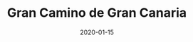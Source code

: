 ---
title: Gran Camino de Gran Canaria
slug: gran-camino
url: /gran-camino/

github: 1papaya/gl-gran-camino

image: ./img/gran-camino.jpg
date: 2020-01-15
tags: ["mapbox-gl", "react", "tippecanoe"]

blurb: With nothin' but sunshine, mountains, and ocean, Gran Canaria is a hiker's paradise. And, the unofficial long-distance trail, the Gran Camino, showcases the best this isla has to offer.
---